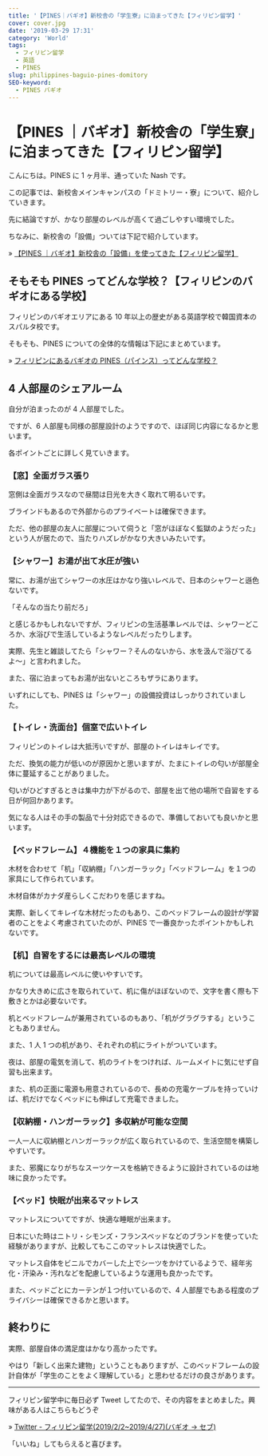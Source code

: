 ```yaml
---
title: '【PINES｜バギオ】新校舎の「学生寮」に泊まってきた【フィリピン留学】'
cover: cover.jpg
date: '2019-03-29 17:31'
category: 'World'
tags:
  - フィリピン留学
  - 英語
  - PINES
slug: philippines-baguio-pines-domitory
SEO-keyword:
  - PINES バギオ
---
```


# 【PINES ｜バギオ】新校舎の「学生寮」に泊まってきた【フィリピン留学】

こんにちは。PINES に 1 ヶ月半、通っていた Nash です。

この記事では、新校舎メインキャンパスの「ドミトリー・寮」について、紹介していきます。

先に結論ですが、かなり部屋のレベルが高くて過ごしやすい環境でした。

ちなみに、新校舎の「設備」ついては下記で紹介しています。

» [【PINES ｜バギオ】新校舎の「設備」を使ってきた【フィリピン留学】](./philippines-baguio-pines-facility)

## そもそも PINES ってどんな学校？【フィリピンのバギオにある学校】

フィリピンのバギオエリアにある 10 年以上の歴史がある英語学校で韓国資本のスパルタ校です。

そもそも、PINES についての全体的な情報は下記にまとめています。

» [フィリピンにあるバギオの PINES（パインス）ってどんな学校？](./philippines-baguio-pines-summary)

## 4 人部屋のシェアルーム

自分が泊まったのが 4 人部屋でした。

ですが、6 人部屋も同様の部屋設計のようですので、ほぼ同じ内容になるかと思います。

各ポイントごとに詳しく見ていきます。

### 【窓】全面ガラス張り

窓側は全面ガラスなので昼間は日光を大きく取れて明るいです。

ブラインドもあるので外部からのプライベートは確保できます。

ただ、他の部屋の友人に部屋について伺うと「窓がほぼなく監獄のようだった」という人が居たので、当たりハズレがかなり大きいみたいです。

### 【シャワー】お湯が出て水圧が強い

常に、お湯が出てシャワーの水圧はかなり強いレベルで、日本のシャワーと遜色ないです。

「そんなの当たり前だろ」

と感じるかもしれないですが、フィリピンの生活基準レベルでは、シャワーどころか、水浴びで生活しているようなレベルだったりします。

実際、先生と雑談してたら「シャワー？そんのないから、水を汲んで浴びてるよ〜」と言われました。

また、宿に泊まってもお湯が出ないところもザラにあります。

いずれにしても、PINES は「シャワー」の設備投資はしっかりされていました。

### 【トイレ・洗面台】個室で広いトイレ

フィリピンのトイレは大抵汚いですが、部屋のトイレはキレイです。

ただ、換気の能力が低いのが原因かと思いますが、たまにトイレの匂いが部屋全体に蔓延することがありました。

匂いがひどすぎるときは集中力が下がるので、部屋を出て他の場所で自習をする日が何回かあります。

気になる人はその手の製品で十分対応できるので、準備しておいても良いかと思います。

### 【ベッドフレーム】４機能を１つの家具に集約

木材を合わせて「机」「収納棚」「ハンガーラック」「ベッドフレーム」を１つの家具にして作られています。

木材自体がカナダ産らしくこだわりを感じますね。

実際、新しくてキレイな木材だったのもあり、このベッドフレームの設計が学習者のことをよく考慮されていたのが、PINES で一番良かったポイントかもしれないです。

### 【机】自習をするには最高レベルの環境

机については最高レベルに使いやすいです。

かなり大きめに広さを取られていて、机に傷がほぼないので、文字を書く際も下敷きとかは必要ないです。

机とベッドフレームが兼用されているのもあり、「机がグラグラする」ということもありません。

また、1 人 1 つの机があり、それぞれの机にライトがついています。

夜は、部屋の電気を消して、机のライトをつければ、ルームメイトに気にせず自習も出来ます。

また、机の正面に電源も用意されているので、長めの充電ケーブルを持っていけば、机だけでなくベッドにも伸ばして充電できました。

### 【収納棚・ハンガーラック】多収納が可能な空間

一人一人に収納棚とハンガーラックが広く取られているので、生活空間を構築しやすいです。

また、邪魔になりがちなスーツケースを格納できるように設計されているのは地味に良かったです。

### 【ベッド】快眠が出来るマットレス

マットレスについてですが、快適な睡眠が出来ます。

日本にいた時はニトリ・シモンズ・フランスベッドなどのブランドを使っていた経験がありますが、比較してもここのマットレスは快適でした。

マットレス自体をビニルでカバーした上でシーツをかけているようで、経年劣化・汗染み・汚れなどを配慮しているような運用も良かったです。

また、ベッドごとにカーテンが１つ付いているので、4 人部屋でもある程度のプライバシーは確保できるかと思います。

## 終わりに

実際、部屋自体の満足度はかなり高かったです。

やはり「新しく出来た建物」ということもありますが、このベッドフレームの設計自体が「学生のことをよく理解している」と思わせるだけの良さがあります。

---

フィリピン留学中に毎日必ず Tweet してたので、その内容をまとめました。興味がある人はこちらもどうぞ

» [Twitter - フィリピン留学(2019/2/2~2019/4/27)(バギオ → セブ)](https://twitter.com/i/moments/1108015112575541249)

「いいね」してもらえると喜びます。
